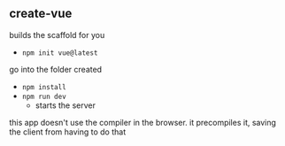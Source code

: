 ## create-vue

builds the scaffold for you

- `npm init vue@latest`

go into the folder created
- `npm install`
- `npm run dev`
    - starts the server

this app doesn't use the compiler in the browser. it precompiles it, saving the client from having to do that